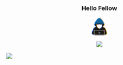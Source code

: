 <div align="center">
  <h3> Hello Fellow </h3>
  <picture><img src="https://github.com/0xAbdulKhalid/0xAbdulKhalid/raw/main/assets/mdImages/about_me.gif" width = 50px align="center"></picture>
</div>

<p align="center">
  <a href="https://github.com/DenverCoder1/readme-typing-svg"><img src="https://readme-typing-svg.herokuapp.com?font=Time+New+Roman&color=cyan&size=25&center=true&vCenter=true&width=600&height=100&lines=I+am+a+devops+and+backend+engineer,;Who+loves+coding,;and+art+:)"></a>
</p>


<img src="https://user-images.githubusercontent.com/73097560/115834477-dbab4500-a447-11eb-908a-139a6edaec5c.gif"><br><br>

<!--
**juan-kabbali/juan-kabbali** is a ✨ _special_ ✨ repository because its `README.md` (this file) appears on your GitHub profile.
<div style="display: flex; justify-content: center; align-items: center">
  <h3> Programing languages </h3>
</div>
<div align="center">
  <img alt="go" width="40px" src="https://cdn.jsdelivr.net/gh/devicons/devicon@latest/icons/go/go-original.svg" />
  <img alt="python" width="40px" src="https://cdn.jsdelivr.net/gh/devicons/devicon@latest/icons/python/python-original.svg" />
  <img alt="java" width="40px" src="https://cdn.jsdelivr.net/gh/devicons/devicon@latest/icons/java/java-original.svg" />
  <img alt="php" width="40px" src="https://cdn.jsdelivr.net/gh/devicons/devicon@latest/icons/php/php-original.svg" />
  <img alt="bash" width="40px" src="https://cdn.jsdelivr.net/gh/devicons/devicon@latest/icons/bash/bash-original.svg" />
  <img alt="powershell" width="40px" src="https://cdn.jsdelivr.net/gh/devicons/devicon@latest/icons/powershell/powershell-original.svg" />
</div>

Here are some ideas to get you started:

- 🔭 I’m currently working on ...
- 🌱 I’m currently learning ...
- 👯 I’m looking to collaborate on ...
- 🤔 I’m looking for help with ...
- 💬 Ask me about ...
- 📫 How to reach me: ...
- 😄 Pronouns: ...
- ⚡ Fun fact: ...
-->
